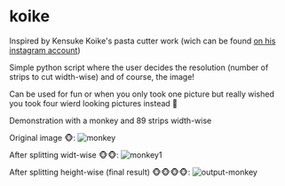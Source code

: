 # koike
Inspired by Kensuke Koike's pasta cutter work (wich can be found [on his instagram account](https://www.instagram.com/p/CvKmUCfIeYJ/))

Simple python script where the user decides the resolution (number of strips to cut width-wise) and of course, the image!

Can be used for fun or when you only took one picture but really wished you took four wierd looking pictures instead 📸

Demonstration with a monkey and 89 strips width-wise

Original image 🐵:
![monkey](https://github.com/Sindre2808/koike/assets/69514120/564e95dc-a401-482d-9bb8-72cc556761a9)

After splitting widt-wise 🐵🐵:
![monkey1](https://github.com/Sindre2808/koike/assets/69514120/3577acad-8ba3-45c3-91d5-681a005b80ba)


After splitting height-wise (final result) 🐵🐵🐵🐵:
![output-monkey](https://github.com/Sindre2808/koike/assets/69514120/c1e50000-e8fe-4047-a589-1bfe7a3943a3)


